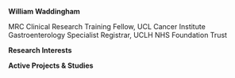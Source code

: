 

**William Waddingham**  

MRC Clinical Research Training Fellow, UCL Cancer Institute  
Gastroenterology Specialist Registrar, UCLH NHS Foundation Trust  

**Research Interests**


**Active Projects & Studies** 

